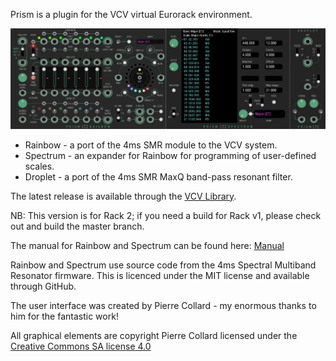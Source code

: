Prism is a plugin for the VCV virtual Eurorack environment.

![All](./doc/all.jpg)

* Rainbow - a port of the 4ms SMR module to the VCV system.
* Spectrum - an expander for Rainbow for programming of user-defined scales.
* Droplet - a port of the 4ms SMR MaxQ band-pass resonant filter.

The latest release is available through the [VCV Library](https://library.vcvrack.com/?brand=Prism). 

NB: This version is for Rack 2; if you need a build for Rack v1, please check out and build the master branch.

The manual for Rainbow and Spectrum can be found here: [Manual](https://github.com/SteveRussell33/Prism/blob/master/doc/PrismUM.pdf)

Rainbow and Spectrum use source code from the 4ms Spectral Multiband Resonator firmware. This is licenced under the MIT license and available through GitHub.

The user interface was created by Pierre Collard - my enormous thanks to him for the fantastic work!

All graphical elements are copyright Pierre Collard licensed under the [Creative Commons SA license 4.0](http://creativecommons.org/licenses/by-sa/4.0/)
